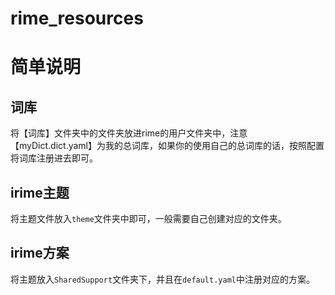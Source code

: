 # rime_resources

# 简单说明

## 词库

将【词库】文件夹中的文件夹放进rime的用户文件夹中，注意【myDict.dict.yaml】为我的总词库，如果你的使用自己的总词库的话，按照配置将词库注册进去即可。

## irime主题

将主题文件放入`theme`文件夹中即可，一般需要自己创建对应的文件夹。

## irime方案

将主题放入`SharedSupport`文件夹下，并且在`default.yaml`中注册对应的方案。

